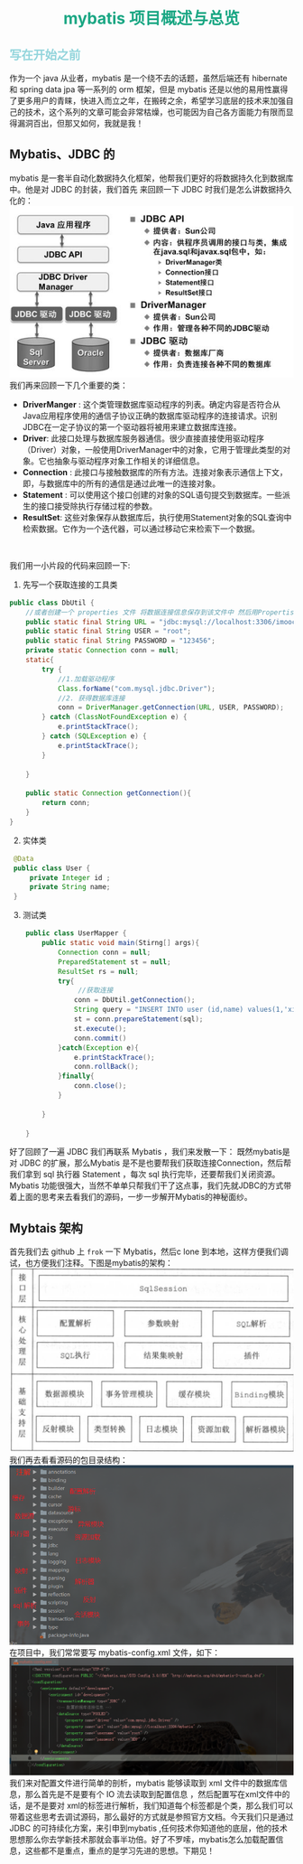 #  <center> <font color='1ba784'> mybatis 项目概述与总览</font>

##  <font color='#93d5dc'>**写在开始之前**</font>
作为一个 java 从业者，mybatis 是一个绕不去的话题，虽然后端还有 hibernate 和 spring data jpa 等一系列的 orm 框架，但是 mybatis 还是以他的易用性赢得了更多用户的青睐，快进入而立之年，在搬砖之余，希望学习底层的技术来加强自己的技术，这个系列的文章可能会非常枯燥，也可能因为自己各方面能力有限而显得漏洞百出，但那又如何，我就是我！

## Mybatis、JDBC 的
mybatis 是一套半自动化数据持久化框架，他帮我们更好的将数据持久化到数据库中。他是对 JDBC 的封装，我们首先 来回顾一下 JDBC 时我们是怎么讲数据持久化的：</br>
![JDBC](image/jdbc.jpg)</br>
我们再来回顾一下几个重要的类：</br>
* **DriverManger** : 这个类管理数据库驱动程序的列表。确定内容是否符合从Java应用程序使用的通信子协议正确的数据库驱动程序的连接请求。识别JDBC在一定子协议的第一个驱动器将被用来建立数据库连接。
* **Driver**: 此接口处理与数据库服务器通信。很少直接直接使用驱动程序（Driver）对象，一般使用DriverManager中的对象，它用于管理此类型的对象。它也抽象与驱动程序对象工作相关的详细信息。
* **Connection** : 此接口与接触数据库的所有方法。连接对象表示通信上下文，即，与数据库中的所有的通信是通过此唯一的连接对象。 
* **Statement** : 可以使用这个接口创建的对象的SQL语句提交到数据库。一些派生的接口接受除执行存储过程的参数。
* **ResultSet**: 这些对象保存从数据库后，执行使用Statement对象的SQL查询中检索数据。它作为一个迭代器，可以通过移动它来检索下一个数据。
</br>

我们用一小片段的代码来回顾一下:
</br>
1. 先写一个获取连接的工具类
```java
public class DbUtil {
    //或者创建一个 properties 文件 将数据连接信息保存到该文件中 然后用Propertis读取
    public static final String URL = "jdbc:mysql://localhost:3306/imooc";
    public static final String USER = "root";
    public static final String PASSWORD = "123456";
    private static Connection conn = null;
    static{
        try {
            //1.加载驱动程序
            Class.forName("com.mysql.jdbc.Driver");
            //2. 获得数据库连接
            conn = DriverManager.getConnection(URL, USER, PASSWORD);
        } catch (ClassNotFoundException e) {
            e.printStackTrace();
        } catch (SQLException e) {
            e.printStackTrace();
        }
        
    }

    public static Connection getConnection(){
        return conn;
    }
}

```
2. 实体类
```java
 @Data
 public class User {
     private Integer id ;
     private String name;
 }
```
3. 测试类
```java
    public class UserMapper {
        public static void main(Stirng[] args){
            Connection conn = null;
            PreparedStatement st = null;
            ResultSet rs = null;
            try{
                 //获取连接
                conn = DbUtil.getConnection();
                String query = "INSERT INTO user (id,name) values(1,'xiaolei')";
                st = conn.prepareStatement(sql);
                st.execute();
                conn.commit()
            }catch(Exception e){
                e.printStackTrace();
                conn.rollBack();
            }finally{
                conn.close();
            }
            
        }
    
    }
```
好了回顾了一遍 JDBC 我们再联系 Mybatis ，我们来发散一下： 既然mybatis是对 JDBC 的扩展，那么Mybatis 是不是也要帮我们获取连接Connection，然后帮我们拿到  sql 执行器 Statement ，每次  sql 执行完毕，还要帮我们关闭资源。 Mybatis 功能很强大，当然不单单只帮我们干了这点事，我们先就JDBC的方式带着上面的思考来去看我们的源码，一步一步解开Mybatis的神秘面纱。
## Mybtais 架构
首先我们去 github 上 `frok` 一下 Mybatis，然后c lone 到本地，这样方便我们调试，也方便我们注释。下图是mybatis的架构：</br>
![Mybatis架构](./image/04.png)</br>
我们再去看看源码的包目录结构：</br>
![mybatis结构](image/mybatis目录结构.png)</br>
在项目中，我们常常要写 mybatis-config.xml 文件，如下：</br>
![mybatis-config](mybatis-config.png)</br>
我们来对配置文件进行简单的剖析，mybatis 能够读取到 xml 文件中的数据库信息，那么首先是不是要有个 IO 流去读取到配置信息 ，然后配置写在xml文件中的话，是不是要对 xml的标签进行解析，我们知道每个标签都是个类，那么我们可以带着这些思考去调试源码，那么最好的方式就是参照官方文档。今天我们只是通过 JDBC 的可持续化方案，来引申到mybatis ,任何技术你知道他的底层，他的技术思想那么你去学新技术那就会事半功倍。好了不罗嗦，mybatis怎么加载配置信息，这些都不是重点，重点的是学习先进的思想。下期见！